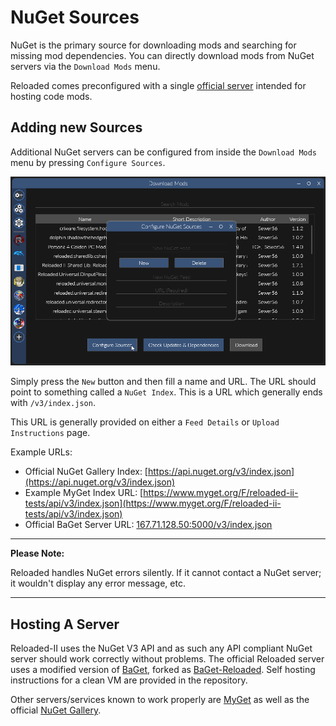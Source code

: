 # NuGet Sources

NuGet is the primary source for downloading mods and searching for missing mod dependencies.
You can directly download mods from NuGet servers via the `Download Mods` menu.

Reloaded comes preconfigured with a single [official server](http://167.71.128.50:5000/home) intended for hosting code mods.

## Adding new Sources

Additional NuGet servers can be configured from inside the `Download Mods` menu by pressing `Configure Sources`.

![](./Images/NewNugetFeed.png)

Simply press the `New` button and then fill a name and URL. The URL should point to something called a `NuGet Index`. This is a URL which generally ends with `/v3/index.json`.

This URL is generally provided on either a `Feed Details` or `Upload Instructions` page.

Example URLs:

- Official NuGet Gallery Index: [https://api.nuget.org/v3/index.json](https://api.nuget.org/v3/index.json)
- Example MyGet Index URL: [https://www.myget.org/F/reloaded-ii-tests/api/v3/index.json](https://www.myget.org/F/reloaded-ii-tests/api/v3/index.json)
- Official BaGet Server URL: [167.71.128.50:5000/v3/index.json](167.71.128.50:5000/v3/index.json)

------------
**Please Note:**

Reloaded handles NuGet errors silently. If it cannot contact a NuGet server; it wouldn't display any error message, etc.

------------

## Hosting A Server

Reloaded-II uses the NuGet V3 API and as such any API compliant NuGet server should work correctly without problems. The official Reloaded server uses a modified version of [BaGet](https://github.com/loic-sharma/BaGet), forked as [BaGet-Reloaded](https://github.com/Sewer56/BaGet-ReloadedII). Self hosting instructions for a clean VM are provided in the repository.

Other servers/services known to work properly are [MyGet](https://www.myget.org) as well as the official [NuGet Gallery](https://github.com/NuGet/NuGetGallery).